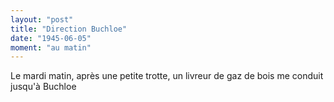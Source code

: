 ```yaml
---
layout: "post"
title: "Direction Buchloe"
date: "1945-06-05"
moment: "au matin"
---
```


Le mardi matin, après une petite trotte, un livreur de gaz de bois me conduit jusqu'à Buchloe 


<div class="histoire"></div>

<div class="commentaire"></div>